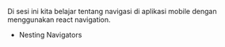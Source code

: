 Di sesi ini kita belajar tentang navigasi di aplikasi mobile dengan menggunakan react navigation.

- Nesting Navigators
